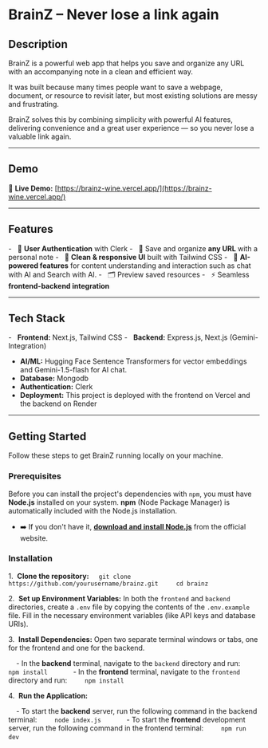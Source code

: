 # BrainZ – Never lose a link again

## Description

BrainZ is a powerful web app that helps you save and organize any URL with an accompanying note in a clean and efficient way.

It was built because many times people want to save a webpage, document, or resource to revisit later, but most existing solutions are messy and frustrating.

BrainZ solves this by combining simplicity with powerful AI features, delivering convenience and a great user experience — so you never lose a valuable link again.

---

## Demo

🔗 **Live Demo:** [https://brainz-wine.vercel.app/](https://brainz-wine.vercel.app/)

---

## Features

-   🔑 **User Authentication** with Clerk
-   📄 Save and organize **any URL** with a personal note
-   🎨 **Clean & responsive UI** built with Tailwind CSS
-   🤖 **AI-powered features** for content understanding and interaction such as chat with AI and Search with AI.
-   🗂️ Preview saved resources
-   ⚡ Seamless **frontend-backend integration**

---

## Tech Stack

-   **Frontend:** Next.js, Tailwind CSS
-   **Backend:** Express.js, Next.js (Gemini-Integration)
-   **AI/ML:** Hugging Face Sentence Transformers for vector embeddings and Gemini-1.5-flash for AI chat.
-   **Database:** Mongodb
-   **Authentication:** Clerk
-   **Deployment:** This project is deployed with the frontend on Vercel and the backend on Render
---

## Getting Started

Follow these steps to get BrainZ running locally on your machine.

### Prerequisites

Before you can install the project's dependencies with `npm`, you must have **Node.js** installed on your system. **npm** (Node Package Manager) is automatically included with the Node.js installation.

-   ➡️ If you don't have it, **[download and install Node.js](https://nodejs.org/)** from the official website.

### Installation

1.  **Clone the repository:**
    ```git clone https://github.com/yourusername/brainz.git
    cd brainz
    ```

2.  **Set up Environment Variables:** In both the `frontend` and `backend` directories, create a `.env` file by copying the contents of the `.env.example` file. Fill in the necessary environment variables (like API keys and database URIs).

3.  **Install Dependencies:** Open two separate terminal windows or tabs, one for the frontend and one for the backend.

    - In the **backend** terminal, navigate to the `backend` directory and run:
        ```npm install```
       
    - In the **frontend** terminal, navigate to the `frontend` directory and run:
        ```npm install```
        

4.  **Run the Application:**

    - To start the **backend** server, run the following command in the backend terminal:
        ```node index.js```
        
    - To start the **frontend** development server, run the following command in the frontend terminal:
        ```npm run dev```
       